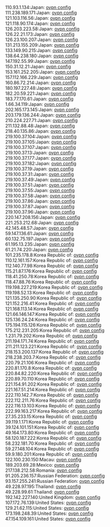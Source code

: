 110.93.1.134:Japan: [ovpn config](vpn/110_93_1_134.ovpn)  
111.238.189.171:Japan: [ovpn config](vpn/111_238_189_171.ovpn)  
121.103.116.56:Japan: [ovpn config](vpn/121_103_116_56.ovpn)  
121.118.90.174:Japan: [ovpn config](vpn/121_118_90_174.ovpn)  
126.203.223.58:Japan: [ovpn config](vpn/126_203_223_58.ovpn)  
126.22.21.173:Japan: [ovpn config](vpn/126_22_21_173.ovpn)  
126.23.100.207:Japan: [ovpn config](vpn/126_23_100_207.ovpn)  
131.213.155.209:Japan: [ovpn config](vpn/131_213_155_209.ovpn)  
133.149.90.215:Japan: [ovpn config](vpn/133_149_90_215.ovpn)  
138.64.238.180:Japan: [ovpn config](vpn/138_64_238_180.ovpn)  
147.192.55.99:Japan: [ovpn config](vpn/147_192_55_99.ovpn)  
150.31.12.21:Japan: [ovpn config](vpn/150_31_12_21.ovpn)  
153.161.252.205:Japan: [ovpn config](vpn/153_161_252_205.ovpn)  
157.112.166.229:Japan: [ovpn config](vpn/157_112_166_229.ovpn)  
160.86.72.214:Japan: [ovpn config](vpn/160_86_72_214.ovpn)  
180.197.227.48:Japan: [ovpn config](vpn/180_197_227_48.ovpn)  
182.20.59.221:Japan: [ovpn config](vpn/182_20_59_221.ovpn)  
183.77.170.61:Japan: [ovpn config](vpn/183_77_170_61.ovpn)  
1.66.34.119:Japan: [ovpn config](vpn/1_66_34_119.ovpn)  
202.165.173.145:Japan: [ovpn config](vpn/202_165_173_145.ovpn)  
203.179.136.244:Japan: [ovpn config](vpn/203_179_136_244.ovpn)  
210.224.227.71:Japan: [ovpn config](vpn/210_224_227_71.ovpn)  
211.132.88.48:Japan: [ovpn config](vpn/211_132_88_48.ovpn)  
218.40.135.86:Japan: [ovpn config](vpn/218_40_135_86.ovpn)  
219.100.37.104:Japan: [ovpn config](vpn/219_100_37_104.ovpn)  
219.100.37.105:Japan: [ovpn config](vpn/219_100_37_105.ovpn)  
219.100.37.107:Japan: [ovpn config](vpn/219_100_37_107.ovpn)  
219.100.37.13:Japan: [ovpn config](vpn/219_100_37_13.ovpn)  
219.100.37.177:Japan: [ovpn config](vpn/219_100_37_177.ovpn)  
219.100.37.182:Japan: [ovpn config](vpn/219_100_37_182.ovpn)  
219.100.37.19:Japan: [ovpn config](vpn/219_100_37_19.ovpn)  
219.100.37.31:Japan: [ovpn config](vpn/219_100_37_31.ovpn)  
219.100.37.49:Japan: [ovpn config](vpn/219_100_37_49.ovpn)  
219.100.37.51:Japan: [ovpn config](vpn/219_100_37_51.ovpn)  
219.100.37.55:Japan: [ovpn config](vpn/219_100_37_55.ovpn)  
219.100.37.58:Japan: [ovpn config](vpn/219_100_37_58.ovpn)  
219.100.37.86:Japan: [ovpn config](vpn/219_100_37_86.ovpn)  
219.100.37.87:Japan: [ovpn config](vpn/219_100_37_87.ovpn)  
219.100.37.96:Japan: [ovpn config](vpn/219_100_37_96.ovpn)  
220.147.208.156:Japan: [ovpn config](vpn/220_147_208_156.ovpn)  
221.253.212.68:Japan: [ovpn config](vpn/221_253_212_68.ovpn)  
42.145.48.57:Japan: [ovpn config](vpn/42_145_48_57.ovpn)  
59.147.136.61:Japan: [ovpn config](vpn/59_147_136_61.ovpn)  
60.132.75.197:Japan: [ovpn config](vpn/60_132_75_197.ovpn)  
61.195.13.235:Japan: [ovpn config](vpn/61_195_13_235.ovpn)  
61.21.74.220:Japan: [ovpn config](vpn/61_21_74_220.ovpn)  
101.235.178.8:Korea Republic of: [ovpn config](vpn/101_235_178_8.ovpn)  
110.12.161.157:Korea Republic of: [ovpn config](vpn/110_12_161_157.ovpn)  
112.140.77.98:Korea Republic of: [ovpn config](vpn/112_140_77_98.ovpn)  
115.21.87.176:Korea Republic of: [ovpn config](vpn/115_21_87_176.ovpn)  
118.41.250.78:Korea Republic of: [ovpn config](vpn/118_41_250_78.ovpn)  
118.47.88.76:Korea Republic of: [ovpn config](vpn/118_47_88_76.ovpn)  
119.198.227.219:Korea Republic of: [ovpn config](vpn/119_198_227_219.ovpn)  
119.198.52.13:Korea Republic of: [ovpn config](vpn/119_198_52_13.ovpn)  
121.135.250.90:Korea Republic of: [ovpn config](vpn/121_135_250_90.ovpn)  
121.152.216.41:Korea Republic of: [ovpn config](vpn/121_152_216_41.ovpn)  
121.168.113.14:Korea Republic of: [ovpn config](vpn/121_168_113_14.ovpn)  
121.66.146.147:Korea Republic of: [ovpn config](vpn/121_66_146_147.ovpn)  
125.136.24.24:Korea Republic of: [ovpn config](vpn/125_136_24_24.ovpn)  
175.194.115.126:Korea Republic of: [ovpn config](vpn/175_194_115_126.ovpn)  
175.212.231.205:Korea Republic of: [ovpn config](vpn/175_212_231_205.ovpn)  
1.231.79.202:Korea Republic of: [ovpn config](vpn/1_231_79_202.ovpn)  
211.194.171.74:Korea Republic of: [ovpn config](vpn/211_194_171_74.ovpn)  
211.211.123.221:Korea Republic of: [ovpn config](vpn/211_211_123_221.ovpn)  
218.153.200.137:Korea Republic of: [ovpn config](vpn/218_153_200_137.ovpn)  
218.238.203.7:Korea Republic of: [ovpn config](vpn/218_238_203_7.ovpn)  
220.79.21.106:Korea Republic of: [ovpn config](vpn/220_79_21_106.ovpn)  
220.81.170.8:Korea Republic of: [ovpn config](vpn/220_81_170_8.ovpn)  
220.84.82.220:Korea Republic of: [ovpn config](vpn/220_84_82_220.ovpn)  
220.89.70.110:Korea Republic of: [ovpn config](vpn/220_89_70_110.ovpn)  
221.154.91.202:Korea Republic of: [ovpn config](vpn/221_154_91_202.ovpn)  
221.167.51.214:Korea Republic of: [ovpn config](vpn/221_167_51_214.ovpn)  
222.110.142.7:Korea Republic of: [ovpn config](vpn/222_110_142_7.ovpn)  
222.112.211.76:Korea Republic of: [ovpn config](vpn/222_112_211_76.ovpn)  
222.116.13.103:Korea Republic of: [ovpn config](vpn/222_116_13_103.ovpn)  
222.99.163.217:Korea Republic of: [ovpn config](vpn/222_99_163_217.ovpn)  
27.35.233.15:Korea Republic of: [ovpn config](vpn/27_35_233_15.ovpn)  
39.119.1.171:Korea Republic of: [ovpn config](vpn/39_119_1_171.ovpn)  
39.124.101.151:Korea Republic of: [ovpn config](vpn/39_124_101_151.ovpn)  
49.164.173.80:Korea Republic of: [ovpn config](vpn/49_164_173_80.ovpn)  
58.120.187.222:Korea Republic of: [ovpn config](vpn/58_120_187_222.ovpn)  
58.232.181.70:Korea Republic of: [ovpn config](vpn/58_232_181_70.ovpn)  
59.27.148.104:Korea Republic of: [ovpn config](vpn/59_27_148_104.ovpn)  
59.9.180.201:Korea Republic of: [ovpn config](vpn/59_9_180_201.ovpn)  
122.100.230.150:Macau: [ovpn config](vpn/122_100_230_150.ovpn)  
189.203.69.28:Mexico: [ovpn config](vpn/189_203_69_28.ovpn)  
217.138.212.58:Romania: [ovpn config](vpn/217_138_212_58.ovpn)  
91.205.236.157:Russian Federation: [ovpn config](vpn/91_205_236_157.ovpn)  
93.157.255.241:Russian Federation: [ovpn config](vpn/93_157_255_241.ovpn)  
49.228.97.195:Thailand: [ovpn config](vpn/49_228_97_195.ovpn)  
49.228.99.61:Thailand: [ovpn config](vpn/49_228_99_61.ovpn)  
192.142.227.140:United Kingdom: [ovpn config](vpn/192_142_227_140.ovpn)  
107.172.76.139:United States: [ovpn config](vpn/107_172_76_139.ovpn)  
129.21.62.115:United States: [ovpn config](vpn/129_21_62_115.ovpn)  
173.198.248.39:United States: [ovpn config](vpn/173_198_248_39.ovpn)  
47.154.109.161:United States: [ovpn config](vpn/47_154_109_161.ovpn)  
